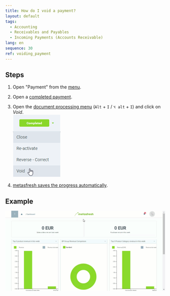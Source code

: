 ```yaml
---
title: How do I void a payment?
layout: default
tags:
  - Accounting
  - Receivables and Payables
  - Incoming Payments (Accounts Receivable)
lang: en
sequence: 30
ref: voiding_payment
---
```


## Steps
1. Open "Payment" from the [menu](Menu).
1. Open a [completed payment](Single_incoming_payment).
1. Open the [document processing menu](StartAction) (`Alt` + `I` / `⌥ alt` + `I`) and click on *Void*.<br>
![](assets/Payment_status_void.png)

1. [metasfresh saves the progress automatically](Saveindicator).

## Example
![](assets/voiding_payment.gif)
